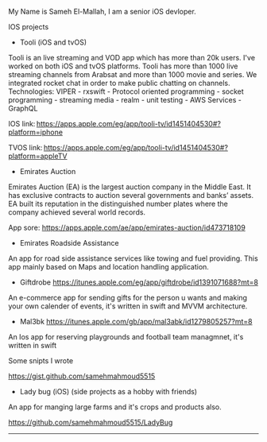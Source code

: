 
My Name is Sameh El-Mallah, I am a senior iOS devloper.

IOS projects 


- Tooli (iOS and tvOS)

Tooli is an live streaming and VOD app which has more than 20k users. I've worked on both iOS and tvOS platforms. Tooli has more than 1000 live streaming channels from Arabsat and more than 1000 movie and series. We integrated rocket chat in order to make public chatting on channels. 
Technologies: VIPER - rxswift - Protocol oriented programming - socket programming - streaming media - realm - unit testing - AWS Services - GraphQL 

IOS link: https://apps.apple.com/eg/app/tooli-tv/id1451404530#?platform=iphone 

TVOS link: https://apps.apple.com/eg/app/tooli-tv/id1451404530#?platform=appleTV 


- Emirates Auction

Emirates Auction (EA) is the largest auction company in the Middle East. It has exclusive contracts to auction several governments and banks’ assets. EA built its reputation in the distinguished number plates where the company achieved several world records.

App sore: https://apps.apple.com/ae/app/emirates-auction/id473718109

- Emirates Roadside Assistance

An app for road side assistance services like towing and fuel providing. This app mainly based on Maps and location handling application.


- Giftdrobe https://itunes.apple.com/eg/app/giftdrobe/id1391071688?mt=8

 An e-commerce app for sending gifts for the person u wants and making your own calender of events, it's written in swift and MVVM architecture.



- Mal3bk https://itunes.apple.com/gb/app/mal3abk/id1279805257?mt=8

 An Ios app for reserving playgrounds and football team managmnet, it's written in swift 
 
 
 Some snipts I wrote 
 
 https://gist.github.com/samehmahmoud5515
 
 
- Lady bug (iOS) (side projects as a hobby with friends)

An app for manging large farms and it's crops and products also.

https://github.com/samehmahmoud5515/LadyBug
 
-----------------------------------------------------------------------------------------------------------------------------------
